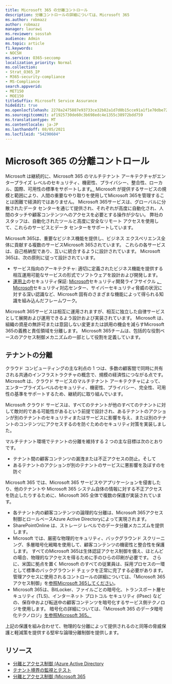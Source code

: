 ```yaml
---
title: Microsoft 365 の分離コントロール
description: 分離コントロールの詳細については、Microsoft 365
ms.author: robmazz
author: robmazz
manager: laurawi
ms.reviewer: sosstah
audience: Admin
ms.topic: article
f1.keywords:
- NOCSH
ms.service: O365-seccomp
localization_priority: Normal
ms.collection:
- Strat_O365_IP
- M365-security-compliance
- MS-Compliance
search.appverid:
- MET150
- MOE150
titleSuffix: Microsoft Service Assurance
hideEdit: true
ms.openlocfilehash: 2278a2475887e93733ce32b82a1d7d0b15cce91a1f1e70dbe72a6469bdd3e0b7
ms.sourcegitcommit: af1925730de60c3b698edc4e1355c38972bdd759
ms.translationtype: MT
ms.contentlocale: ja-JP
ms.lasthandoff: 08/05/2021
ms.locfileid: "54290604"
---
```

# <a name="microsoft-365-isolation-controls"></a>Microsoft 365 の分離コントロール

Microsoft は継続的に、Microsoft 365 のマルチテナント アーキテクチャがエンタープライズ レベルのセキュリティ、機密性、プライバシー、整合性、ローカル、国際、可用性の標準をサポートします[。](https://www.microsoft.com/trust-center/compliance/compliance-overview) Microsoft が提供するサービスの規模と範囲により、人間の重要なやり取りを使用してMicrosoft 365を管理することは困難で経済的ではありません。 Microsoft 365サービスは、グローバルに分散されたデータ センターを通じて提供され、それぞれが高度に自動化され、人間のタッチや顧客コンテンツへのアクセスを必要とする操作が少ない。 弊社のスタッフは、自動化されたツールと高度に安全なリモート アクセスを使用して、これらのサービスとデータ センターをサポートしています。

Microsoft 365は、重要なビジネス機能を提供し、ビジネス エクスペリエンス全体に貢献する複数のサービスMicrosoft 365されています。 これらの各サービスは、自己格納型であり、互いに統合するように設計されています。 Microsoft 365は、次の原則に従って設計されています。

- サービス指向のアーキテクチャ: 適切に定義されたビジネス機能を提供する相互運用可能なサービスの形式でソフトウェアを設計および開発します。
- [運用上](https://www.microsoft.com/securityengineering/osa)のセキュリティ保証: [Microsoft](https://www.microsoft.com/sdl/default.aspx)セキュリティ開発ライフサイクル [、Microsoft](https://www.microsoft.com/msrc)セキュリティ対応センター、サイバーセキュリティ脅威の状況に対する深い認識など、Microsoft 固有のさまざまな機能によって得られる知識を組み込んだフレームワーク。

Microsoft 365サービスは相互に運用されますが、相互に独立した自律サービスとして展開および運用できるよう設計および実装されています。 Microsoft は、組織の資産の無許可または意図しない変更または誤用の機会を減らすMicrosoft 365の義務と責任領域を分離します。 Microsoft 365チームは、包括的な役割ベースのアクセス制御メカニズムの一部として役割を定義しています。

## <a name="tenant-isolation"></a>テナントの分離

クラウド コンピューティングの主な利点の 1 つは、多数の顧客間で同時に共有される共通のインフラストラクチャの概念で、規模の経済性につながる点です。 Microsoft は、クラウド サービスのマルチテナント アーキテクチャによって、エンタープライズレベルのセキュリティ、機密性、プライバシー、完全性、可用性の基準をサポートするため、継続的に取り組んでいます。

Microsoft クラウド サービスは、すべてのテナントが他のすべてのテナントに対して敵対的である可能性があるという前提で設計され、あるテナントのアクションが別のテナントのセキュリティまたはサービスに影響を与え、または別のテナントのコンテンツにアクセスするのを防ぐためのセキュリティ対策を実装しました。

マルチテナント環境でテナントの分離を維持する 2 つの主な目標は次のとおりです。

- テナント間の顧客コンテンツの漏洩または不正アクセスの防止。そして
- あるテナントのアクションが別のテナントのサービスに悪影響を及ぼすのを防ぐ

Microsoft 365 では、Microsoft 365 サービスやアプリケーションを侵害したり、他のテナントや Microsoft 365 システム自体の情報に対する不正アクセスを防止したりするために、Microsoft 365 全体で複数の保護が実装されています。

- 各テナント内の顧客コンテンツの論理的な分離は、Microsoft 365アクセス制御とロールベースAzure Active Directoryによって実現されます。
- SharePointOnline は、ストレージ レベルでのデータ分離メカニズムを提供します。
- Microsoft では、厳密な物理的セキュリティ、バックグラウンド スクリーニング、多層暗号化戦略を使用して、顧客コンテンツの機密性と整合性を保護します。 すべてのMicrosoft 365は生体認証アクセス制御を備え、ほとんどの場合、物理的なアクセスを得るために手のひらの印刷が必要です。 さらに、米国に拠点を置く Microsoft のすべての従業員は、採用プロセスの一環として標準のバックグラウンド チェックを正常に完了する必要があります。 管理アクセスに使用されるコントロールの詳細については、「Microsoft 365アクセス制御」を[参照Microsoft 365してください](assurance-administrative-access-controls-overview.md)。
- Microsoft 365は、BitLocker、ファイルごとの暗号化、トランスポート層セキュリティ (TLS)、インターネット プロトコル セキュリティ (IPsec) などの、保存中および転送中の顧客コンテンツを暗号化するサービス側テクノロジを使用します。 暗号化の詳細については、「Microsoft 365 のデータ暗号化テクノロジ」[を参照Microsoft 365。](/microsoft-365/compliance/office-365-encryption-in-the-microsoft-cloud-overview)

上記の保護を組み合わせて、物理的な分離によって提供されるのと同等の脅威保護と軽減策を提供する堅牢な論理分離制御を提供します。

## <a name="resources"></a>リソース

- [分離とアクセス制御 (Azure Active Directory](/microsoft-365/enterprise/microsoft-365-isolation-in-azure-active-directory)
- [テナント境界の監視とテスト](assurance-monitoring-and-testing.md)
- [分離とアクセス制御 (Microsoft 365](/microsoft-365/enterprise/microsoft-365-isolation-in-microsoft-365)
